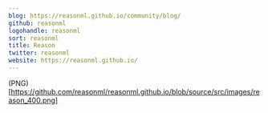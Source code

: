 ```yaml
---
blog: https://reasonml.github.io/community/blog/
github: reasonml
logohandle: reasonml
sort: reasonml
title: Reason
twitter: reasonml
website: https://reasonml.github.io/
---
```


(PNG)[https://github.com/reasonml/reasonml.github.io/blob/source/src/images/reason_400.png]
